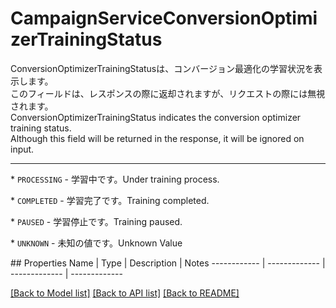 # CampaignServiceConversionOptimizerTrainingStatus

<div lang=\"ja\"> ConversionOptimizerTrainingStatusは、コンバージョン最適化の学習状況を表示します。<br> このフィールドは、レスポンスの際に返却されますが、リクエストの際には無視されます。 </div> <div lang=\"en\"> ConversionOptimizerTrainingStatus indicates the conversion optimizer training status. <br> Although this field will be returned in the response, it will be ignored on input. </div> <hr> <p>* <code>PROCESSING</code> - <span lang=\"ja\">学習中です。</span><span lang=\"en\">Under training process.</span></p> <p>* <code>COMPLETED</code>  - <span lang=\"ja\">学習完了です。</span><span lang=\"en\">Training completed.</span></p> <p>* <code>PAUSED</code> - <span lang=\"ja\">学習停止です。</span><span lang=\"en\">Training paused.</span></p> <p>* <code>UNKNOWN</code> - <span lang=\"ja\">未知の値です。</span><span lang=\"en\">Unknown Value</span></p> 
## Properties
Name | Type | Description | Notes
------------ | ------------- | ------------- | -------------

[[Back to Model list]](../README.md#documentation-for-models) [[Back to API list]](../README.md#documentation-for-api-endpoints) [[Back to README]](../README.md)


